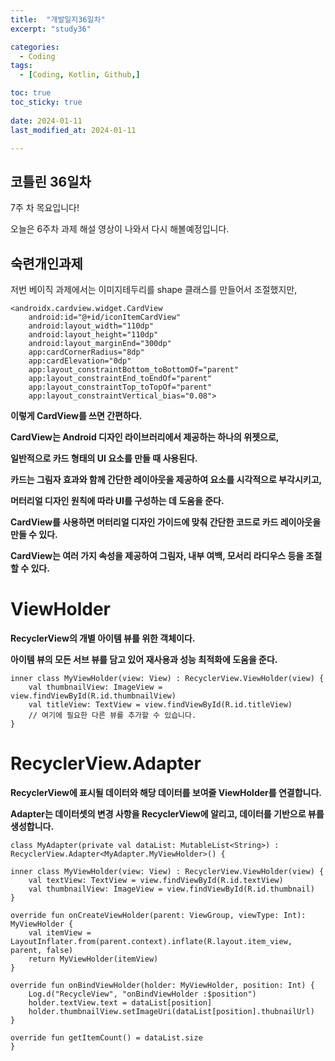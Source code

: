 ```yaml
---
title:  "개발일지36일차" 
excerpt: "study36"

categories:
  - Coding
tags:
  - [Coding, Kotlin, Github,]

toc: true
toc_sticky: true
 
date: 2024-01-11
last_modified_at: 2024-01-11

---
```



## 코틀린 36일차

7주 차 목요입니다!

오늘은 6주차 과제 해설 영상이 나와서 다시 해볼예정입니다.



## 숙련개인과제

저번 베이직 과제에서는 이미지테두리를 shape 클래스를 만들어서 조절했지만,

    <androidx.cardview.widget.CardView
        android:id="@+id/iconItemCardView"
        android:layout_width="110dp"
        android:layout_height="110dp"
        android:layout_marginEnd="300dp"
        app:cardCornerRadius="8dp"
        app:cardElevation="0dp"
        app:layout_constraintBottom_toBottomOf="parent"
        app:layout_constraintEnd_toEndOf="parent"
        app:layout_constraintTop_toTopOf="parent"
        app:layout_constraintVertical_bias="0.08">


**이렇게 CardView를 쓰면 간편하다.**

**CardView는 Android 디자인 라이브러리에서 제공하는 하나의 위젯으로,** 

**일반적으로 카드 형태의 UI 요소를 만들 때 사용된다.**

**카드는 그림자 효과와 함께 간단한 레이아웃을 제공하여 요소를 시각적으로 부각시키고,** 

**머터리얼 디자인 원칙에 따라 UI를 구성하는 데 도움을 준다.**

**CardView를 사용하면 머터리얼 디자인 가이드에 맞춰 간단한 코드로 카드 레이아웃을 만들 수 있다.** 

**CardView는 여러 가지 속성을 제공하여 그림자, 내부 여백, 모서리 라디우스 등을 조절할 수 있다.**


# ViewHolder

**RecyclerView의 개별 아이템 뷰를 위한 객체이다.**

**아이템 뷰의 모든 서브 뷰를 담고 있어 재사용과 성능 최적화에 도움을 준다.**

    inner class MyViewHolder(view: View) : RecyclerView.ViewHolder(view) {
        val thumbnailView: ImageView = view.findViewById(R.id.thumbnailView)
        val titleView: TextView = view.findViewById(R.id.titleView)
        // 여기에 필요한 다른 뷰를 추가할 수 있습니다.
    }


# RecyclerView.Adapter
**RecyclerView에 표시될 데이터와 해당 데이터를 보여줄 ViewHolder를 연결합니다.**

**Adapter는 데이터셋의 변경 사항을 RecyclerView에 알리고, 데이터를 기반으로 뷰를 생성합니다.**

    class MyAdapter(private val dataList: MutableList<String>) : RecyclerView.Adapter<MyAdapter.MyViewHolder>() {

    inner class MyViewHolder(view: View) : RecyclerView.ViewHolder(view) {
        val textView: TextView = view.findViewById(R.id.textView)
        val thumbnailView: ImageView = view.findViewById(R.id.thumbnail)
    }

    override fun onCreateViewHolder(parent: ViewGroup, viewType: Int): MyViewHolder {
        val itemView = LayoutInflater.from(parent.context).inflate(R.layout.item_view, parent, false)
        return MyViewHolder(itemView)
    }

    override fun onBindViewHolder(holder: MyViewHolder, position: Int) {
        Log.d("RecycleView", "onBindViewHolder :$position")
        holder.textView.text = dataList[position]
        holder.thumbnailView.setImageUri(dataList[position].thubnailUrl)
    }

    override fun getItemCount() = dataList.size
    }

